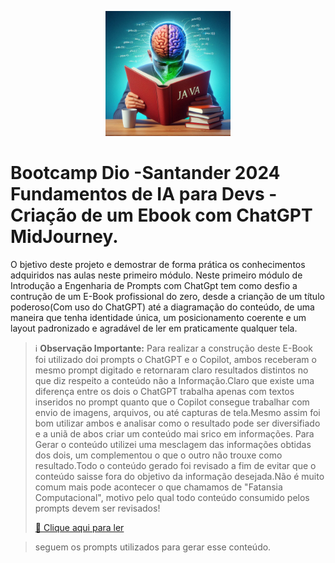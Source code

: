 <p align="center">
    <img width="200" src="https://github.com/AdrianoProfileAdsCloud/Bootcamp-Santander-2024-Fundamentos-de-IA-para-Devs-Cria-de-um-Ebook-com-ChatGPT-MidJourney/blob/main/assets/EBook-Java.jpeg">
</p>

# Bootcamp Dio -Santander 2024 Fundamentos de IA para Devs - Criação de um Ebook com ChatGPT MidJourney.

O bjetivo deste projeto e demostrar de forma prática os conhecimentos adquiridos nas aulas neste primeiro módulo. Neste primeiro módulo de Introdução a Engenharia de Prompts com ChatGpt tem como desfio a contrução de um E-Book profissional do zero, desde a crianção de um título poderoso(Com uso do ChatGPT) até a diagramação do conteúdo, de uma maneira que tenha identidade única, um posicionamento coerente e um layout padronizado e agradável de ler em praticamente qualquer tela.

> ℹ️ **Observação Importante:** Para realizar a construção deste E-Book foi utilizado doi prompts o ChatGPT e o Copilot, ambos receberam o mesmo prompt digitado e retornaram claro resultados distintos no que diz respeito a conteúdo não a Informação.Claro que existe uma diferença entre os dois o ChatGPT trabalha apenas com textos inseridos no prompt quanto que o Copilot consegue trabalhar com envio de imagens, arquivos, ou até capturas de tela.Mesmo assim foi bom utilizar ambos e analisar como o resultado pode ser diversifiado e a uniã de abos criar um conteúdo mai srico em informações.
> Para Gerar o conteúdo utilizei uma mesclagem das informações obtidas dos dois, um complementou o que o outro não trouxe como resultado.Todo o conteúdo gerado foi revisado a fim de evitar que o conteúdo saisse fora do objetivo da informação desejada.Não é muito comum mais pode acontecer o que chamamos de "Fatansia Computacional", motivo pelo qual todo conteúdo consumido pelos prompts devem ser revisados!
>
> <a href="https://github.com/AdrianoProfileAdsCloud/Bootcamp-Santander-2024-Fundamentos-de-IA-para-Devs-Cria-de-um-Ebook-com-ChatGPT-MidJourney/blob/main/output/Trilhando%20o%20Caminho%20Java%20-%20Aprendizado%20e%20Boas%20Pr%C3%A1ticas%20em%20Sintonia.pdf" title="E-Book-Java"> :notebook: Clique aqui para ler</a>

> seguem os prompts utilizados para gerar esse conteúdo.


